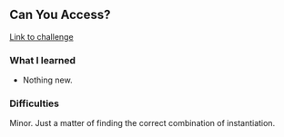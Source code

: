 ## Can You Access?

[Link to challenge](https://www.hackerrank.com/challenges/can-you-access)

### What I learned
- Nothing new.

### Difficulties
Minor. Just a matter of finding the correct combination of instantiation.
